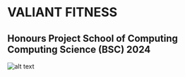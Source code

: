# VALIANT FITNESS
## Honours Project School of Computing Computing Science (BSC) 2024


![alt text](https://github.com/[MichaelJMorrison]/[ValiantFitnessHons]/blob/[master]/ic_launcher.jpg?raw=true)